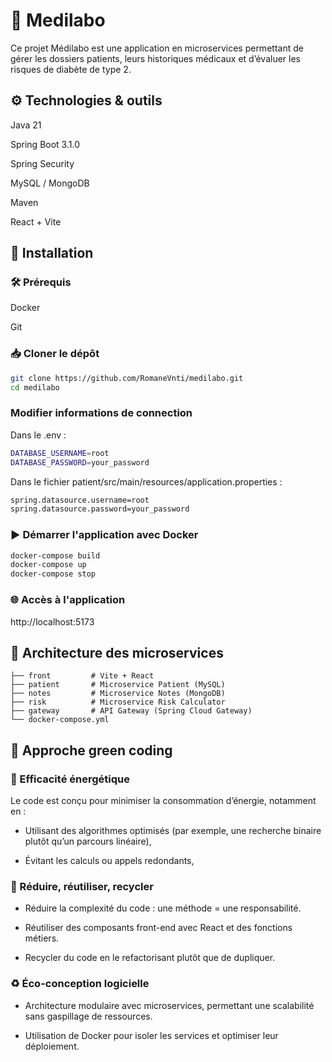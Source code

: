 # 🧬 Medilabo
Ce projet Médilabo est une application en microservices permettant de gérer les dossiers patients, leurs historiques médicaux et d’évaluer les risques de diabète de type 2.

## ⚙️ Technologies & outils

Java 21

Spring Boot 3.1.0

Spring Security

MySQL / MongoDB

Maven

React + Vite


## 🚀 Installation
### 🛠️ Prérequis
Docker

Git

### 📥 Cloner le dépôt

```bash
git clone https://github.com/RomaneVnti/medilabo.git
cd medilabo
```

### Modifier informations de connection

Dans le .env :
```bash
DATABASE_USERNAME=root
DATABASE_PASSWORD=your_password
```

Dans le fichier patient/src/main/resources/application.properties :
```bash
spring.datasource.username=root
spring.datasource.password=your_password
```


### ▶️ Démarrer l'application avec Docker
```bash
docker-compose build
docker-compose up
docker-compose stop
```



### 🌐 Accès à l'application
http://localhost:5173

## 🧠 Architecture des microservices

```bash.
├── front         # Vite + React
├── patient       # Microservice Patient (MySQL)
├── notes         # Microservice Notes (MongoDB)
├── risk          # Microservice Risk Calculator
├── gateway       # API Gateway (Spring Cloud Gateway)
└── docker-compose.yml
```

## 🌿 Approche green coding
### 🔋 Efficacité énergétique
Le code est conçu pour minimiser la consommation d’énergie, notamment en :

- Utilisant des algorithmes optimisés (par exemple, une recherche binaire plutôt qu’un parcours linéaire),

- Évitant les calculs ou appels redondants,

### 🔁 Réduire, réutiliser, recycler
- Réduire la complexité du code : une méthode = une responsabilité.

- Réutiliser des composants front-end avec React et des fonctions métiers.

- Recycler du code en le refactorisant plutôt que de dupliquer.

### ♻️ Éco-conception logicielle
- Architecture modulaire avec microservices, permettant une scalabilité sans gaspillage de ressources.

- Utilisation de Docker pour isoler les services et optimiser leur déploiement.